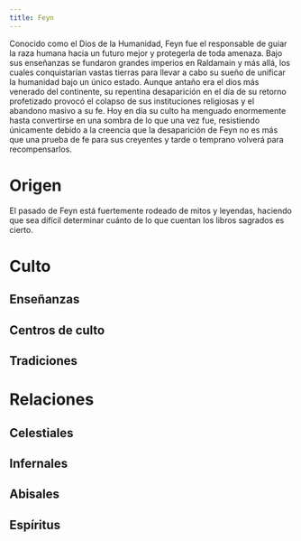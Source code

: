 ```yaml
---
title: Feyn
---
```


Conocido como el Dios de la Humanidad, Feyn fue el responsable de guiar la raza humana hacia un futuro mejor y protegerla de toda amenaza. Bajo sus enseñanzas se fundaron grandes imperios en Raldamain y más allá, los cuales conquistarían vastas tierras para llevar a cabo su sueño de unificar la humanidad bajo un único estado. Aunque antaño era el dios más venerado del continente, su repentina desaparición en el día de su retorno profetizado provocó el colapso de sus instituciones religiosas y el abandono masivo a su fe. Hoy en día su culto ha menguado enormemente hasta convertirse en una sombra de lo que una vez fue, resistiendo únicamente debido a la creencia que la desaparición de Feyn no es más que una prueba de fe para sus creyentes y tarde o temprano volverá para recompensarlos.

# Origen

El pasado de Feyn está fuertemente rodeado de mitos y leyendas, haciendo que sea difícil determinar cuánto de lo que cuentan los libros sagrados es cierto. 

# Culto

## Enseñanzas

## Centros de culto

## Tradiciones

# Relaciones

## Celestiales

## Infernales

## Abisales

## Espíritus
